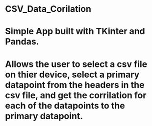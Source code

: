 # CSV_Data_Corilation
# Simple App built with TKinter and Pandas. 
# Allows the user to select a csv file on thier device, select a primary datapoint from the headers in the csv file, and get the corrilation for each of the datapoints to the primary datapoint.
